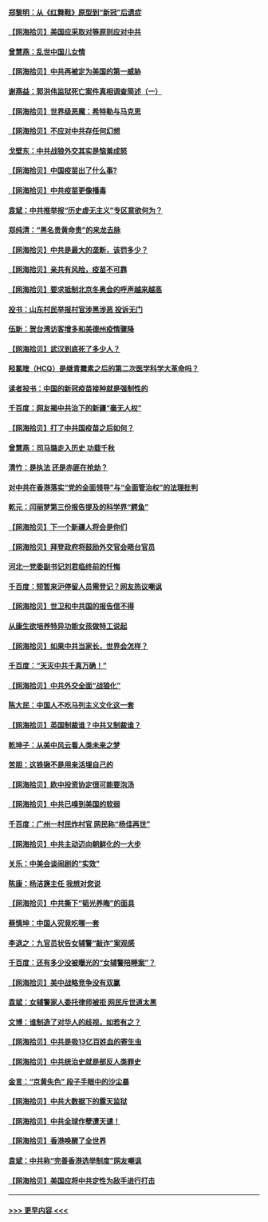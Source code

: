 #### [郑黎明：从《红舞鞋》原型到“新冠”后遗症](../pages/nsc993/n12890469.md?t=04201202) 
#### [【网海拾贝】美国应采取对等原则应对中共](../pages/nsc993/n12889176.md?t=04201202) 
#### [曾慧燕：乱世中国儿女情](../pages/nsc993/n12887931.md?t=04201202) 
#### [【网海拾贝】中共再被定为美国的第一威胁](../pages/nsc993/n12887580.md?t=04201202) 
#### [谢燕益：郭洪伟监狱死亡案件真相调查简述（一）](../pages/nsc993/n12885648.md?t=04201202) 
#### [【网海拾贝】世界级恶魔：希特勒与马克思](../pages/nsc993/n12884062.md?t=04201202) 
#### [【网海拾贝】不应对中共存任何幻想](../pages/nsc993/n12881460.md?t=04201202) 
#### [戈壁东：中共战狼外交其实是恼羞成怒](../pages/nsc993/n12880392.md?t=04201202) 
#### [【网海拾贝】中国疫苗出了什么事?](../pages/nsc993/n12879124.md?t=04201202) 
#### [【网海拾贝】中共疫苗更像播毒](../pages/nsc993/n12876631.md?t=04201202) 
#### [袁斌：中共推举报“历史虚无主义”专区意欲何为？](../pages/nsc993/n12876530.md?t=04201202) 
#### [郑纯清：“黑名贵黄命贵”的来龙去脉](../pages/nsc993/n12875589.md?t=04201202) 
#### [【网海拾贝】中共是最大的垄断，该罚多少？](../pages/nsc993/n12874006.md?t=04201202) 
#### [【网海拾贝】亲共有风险，疫苗不可靠](../pages/nsc993/n12872224.md?t=04201202) 
#### [【网海拾贝】要求抵制北京冬奥会的呼声越来越高](../pages/nsc993/n12868962.md?t=04201202) 
#### [投书：山东村民举报村官涉黑涉恶 投诉无门](../pages/nsc993/n12869726.md?t=04201202) 
#### [伍新：贺台湾访客增多和美德州疫情骤降](../pages/nsc993/n12865651.md?t=04201202) 
#### [【网海拾贝】武汉到底死了多少人？](../pages/nsc993/n12863707.md?t=04201202) 
#### [羟氯喹（HCQ）是继青霉素之后的第二次医学科学大革命吗？](../pages/nsc993/n12638564.md?t=04201202) 
#### [读者投书：中国的新冠疫苗接种就是强制性的](../pages/nsc993/n12859932.md?t=04201202) 
#### [千百度：网友揭中共治下的新疆“毫无人权”](../pages/nsc993/n12858385.md?t=04201202) 
#### [【网海拾贝】打了中共国疫苗之后如何？](../pages/nsc993/n12857866.md?t=04201202) 
#### [曾慧燕：司马璐走入历史 功载千秋](../pages/nsc993/n12856996.md?t=04201202) 
#### [清竹：是执法 还是赤匪在抢劫？](../pages/nsc993/n12856952.md?t=04201202) 
#### [对中共在香港落实“党的全面领导”与“全面管治权”的法理批判](../pages/nsc993/n12856929.md?t=04201202) 
#### [乾元：闫丽梦第三份报告提及的科学界“鳄鱼”](../pages/nsc993/n12855985.md?t=04201202) 
#### [【网海拾贝】下一个新疆人将会是你们](../pages/nsc993/n12855864.md?t=04201202) 
#### [【网海拾贝】拜登政府将鼓励外交官会晤台官员](../pages/nsc993/n12853615.md?t=04201202) 
#### [河北一党委副书记刘君临终前的忏悔](../pages/nsc993/n12849420.md?t=04201202) 
#### [千百度：短暂来沪停留人员需登记？网友热议嘲讽](../pages/nsc993/n12853497.md?t=04201202) 
#### [【网海拾贝】世卫和中共国的报告信不得](../pages/nsc993/n12850902.md?t=04201202) 
#### [从康生欲培养特异功能女孩做特工说起](../pages/nsc993/n12849289.md?t=04201202) 
#### [【网海拾贝】如果中共当家长，世界会怎样？](../pages/nsc993/n12848436.md?t=04201202) 
#### [千百度：“天灭中共千真万确！”](../pages/nsc993/n12845659.md?t=04201202) 
#### [【网海拾贝】中共外交全面“战狼化”](../pages/nsc993/n12845607.md?t=04201202) 
#### [陈大民：中国人不吃马列主义文化这一套](../pages/nsc993/n12842496.md?t=04201202) 
#### [【网海拾贝】英国制裁谁？中共又制裁谁？](../pages/nsc993/n12840909.md?t=04201202) 
#### [乾坤子：从美中风云看人类未来之梦](../pages/nsc993/n12840590.md?t=04201202) 
#### [苦胆：这铁锹不是用来活埋自己的](../pages/nsc993/n12839512.md?t=04201202) 
#### [【网海拾贝】欧中投资协定很可能要泡汤](../pages/nsc993/n12835122.md?t=04201202) 
#### [【网海拾贝】中共已嗅到美国的软弱](../pages/nsc993/n12832411.md?t=04201202) 
#### [千百度：广州一村民炸村官 网民称“杨佳再世”](../pages/nsc993/n12832380.md?t=04201202) 
#### [【网海拾贝】中共主动迈向朝鲜化的一大步](../pages/nsc993/n12829887.md?t=04201202) 
#### [关乐：中美会谈闹剧的“实效”](../pages/nsc993/n12826698.md?t=04201202) 
#### [陈康：杨洁篪主任  我想对您说](../pages/nsc993/n12826609.md?t=04201202) 
#### [【网海拾贝】中共撕下“韬光养晦”的面具](../pages/nsc993/n12826459.md?t=04201202) 
#### [蔡慎坤：中国人究竟吃哪一套](../pages/nsc993/n12826010.md?t=04201202) 
#### [李退之：九官员状告女辅警“敲诈”案观感](../pages/nsc993/n12823984.md?t=04201202) 
#### [千百度：还有多少没被曝光的“女辅警陪睡案”？](../pages/nsc993/n12822136.md?t=04201202) 
#### [【网海拾贝】美中战略竞争没有双赢](../pages/nsc993/n12822105.md?t=04201202) 
#### [袁斌：女辅警家人委托律师被拒 网民斥世道太黑](../pages/nsc993/n12822004.md?t=04201202) 
#### [文博：谁制造了对华人的歧视，如若有之？](../pages/nsc993/n12821635.md?t=04201202) 
#### [【网海拾贝】中共是吸13亿百姓血的寄生虫](../pages/nsc993/n12819191.md?t=04201202) 
#### [【网海拾贝】中共统治史就是部反人类罪史](../pages/nsc993/n12816738.md?t=04201202) 
#### [金言：“京黄失色” 段子手眼中的沙尘暴](../pages/nsc993/n12815700.md?t=04201202) 
#### [【网海拾贝】中共大数据下的露天监狱](../pages/nsc993/n12811075.md?t=04201202) 
#### [【网海拾贝】中共全球作孽遭天谴！](../pages/nsc993/n12810258.md?t=04201202) 
#### [【网海拾贝】香港唤醒了全世界](../pages/nsc993/n12809100.md?t=04201202) 
#### [袁斌：中共称“完善香港选举制度”网友嘲讽](../pages/nsc993/n12808994.md?t=04201202) 
#### [【网海拾贝】美国应将中共定性为敌手进行打击](../pages/nsc993/n12806870.md?t=04201202) 

----
#### [ >>> 更早内容 <<< ](../indexes/nsc993-earlier.md)

